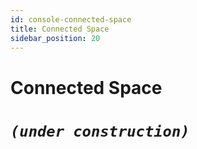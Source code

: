 ```yaml
---
id: console-connected-space
title: Connected Space
sidebar_position: 20
---
```


# Connected Space

# **_`(under construction)`_**
